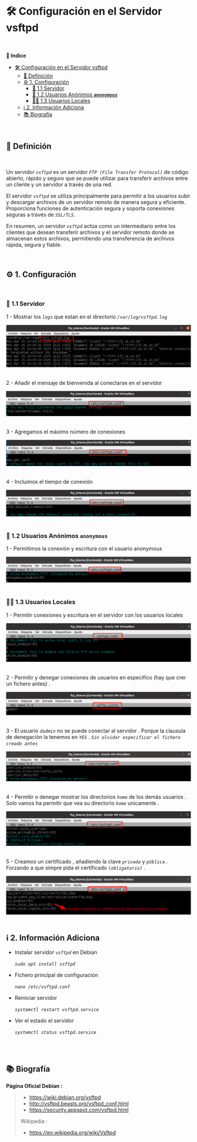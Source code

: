# 🛠️ Configuración en el Servidor vsftpd
<br>

**📑 Indice** 
- [🛠️ Configuración en el Servidor vsftpd](#️-configuración-en-el-servidor-vsftpd)
  - [🧾 Definición](#-definición)
  - [⚙️ 1. Configuración](#️-1-configuración)
    - [🔐 1.1 Servidor](#-11-servidor)
    - [👤 1.2 Usuarios Anónimos **`anonymous`**](#-12-usuarios-anónimos-anonymous)
    - [🧑‍💻 1.3 Usuarios Locales](#-13-usuarios-locales)
  - [ℹ️ 2. Información Adiciona](#ℹ️-2-información-adiciona)
  - [📚 Biografía](#-biografía)

<br>

## 🧾 Definición
<br>

Un servidor *``vsftpd``* es un servidor *``FTP (File Transfer Protocol)``* de código abierto, rápido y seguro que se puede utilizar para transferir archivos entre un cliente y un servidor a través de una red. 

El servidor *``vsftpd``* se utiliza principalmente para permitir a los usuarios subir y descargar archivos de un servidor remoto de manera segura y eficiente. Proporciona funciones de autenticación segura y soporta conexiones seguras a través de *``SSL/TLS``*.

En resumen, un servidor *``vsftpd``* actúa como un intermediario entre los clientes que desean transferir archivos y el servidor remoto donde se almacenan estos archivos, permitiendo una transferencia de archivos rápida, segura y fiable.

<br>

## ⚙️ 1. Configuración
<br>

### 🔐 1.1 Servidor 

1 - Mostrar los *``logs``*  que estan en el directorio *``/var/log/vsftpd.log``* 

![Logs del Servidor](./img/vsftpd/logs_servidor.png)
<br>
<br>


2 - Añadir el mensaje de bienvenida al conectarse en el servidor  

![Mensaje del Baner](./img/vsftpd/mensaje_baner.png)
<br>
<br>


3 - Agregamos el máximo número de conexiones  

![Maximo clientes](./img/vsftpd/maximo_clientes.png)
<br>
<br>


4 - Incluimos el tiempo de conexión

![Tiempo de conexion](./img/vsftpd/tiempo_conexion.png)
<br>
<br>


### 👤 1.2 Usuarios Anónimos **`anonymous`**


1 - Permitimos la conexión y escritura con el usuario anonymous  

![Permitir usuarios anonymous](./img/vsftpd/conexiones_anonimas.png)
<br>
<br>


### 🧑‍💻 1.3 Usuarios Locales

1 - Permitir conexiones y escritura en el servidor con los usuarios locales  

![Conexiones a usuarios locales](./img/vsftpd/conexiones_locales.png)
<br>
<br>


2 - Permitir y denegar conexiones de usuarios en especifico (hay que crer un fichero antes) . 

![Especificar lista de usuarios 1](./img/vsftpd/permitir_conexiones_1.png)
<br>
<br>


3 - El usuario *``dadmin``* no se puede conectar al servidor . Porque la  clausula de denegación la tenemos en *``YES``* . *``Sin olvidar especificar el fichero creado antes``*


![Espercificar lista de usuarios 2](./img/vsftpd/permitir_conexiones_2.png)
<br>
<br>


4 - Permitir o denegar mostrar los directorios *``home``* de los demás usuarios . Solo vamos ha permitir que vea su directorio *``home``* unicamente .

![Home de Usuarios](./img/vsftpd/home_usuario.png)
<br>
<br>

5 - Creamos un certificado , añadiendo la clave *``privada``* y *``pública``* . Forzando a que simpre pida el certificado *``(obligatorio)``* .

![Añadir Certificado](./img/vsftpd/certificado.png)
<br>
<br>



## ℹ️ 2. Información Adiciona

- Instalar servidor *``vsftpd``* en Debian

  *``sudo apt install vsftpd``*

- Fichero principal de configuración

  *``nano /etc/vsftpd.conf``*

- Reiniciar servidor 

  *``systemctl restart vsftpd.service``*

- Ver el estado el servidor 

  *``systemctl status vsftpd.service``*

<br>
<br>

## 📚 Biografía

**Página Oficial Debian :**
> - https://wiki.debian.org/vsftpd
> - http://vsftpd.beasts.org/vsftpd_conf.html
> - https://security.appspot.com/vsftpd.html
>
> Wikipedia :
>
> - https://en.wikipedia.org/wiki/Vsftpd